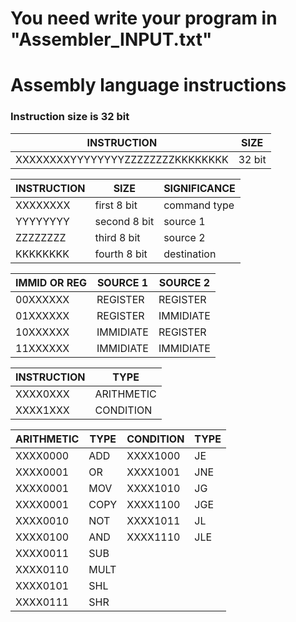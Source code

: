 # You need write your program in "Assembler_INPUT.txt" 

# Assembly language instructions
### Instruction size is 32 bit

| INSTRUCTION             |           SIZE |
| -----                   | -------         |
|  XXXXXXXXYYYYYYYYZZZZZZZZKKKKKKKK | 32 bit|



| INSTRUCTION  |        SIZE |   SIGNIFICANCE |
| -----            | ------- |------- |
|  XXXXXXXX |    first 8 bit |command type |
| YYYYYYYY |   second 8 bit  |source 1 |
| ZZZZZZZZ |    third 8 bit  |source 2 |
| KKKKKKKK |    fourth 8 bit |destination |




| IMMID OR REG | SOURCE 1 |SOURCE 2|
| ----- | ------- |--------|
| 00XXXXXX | REGISTER |REGISTER|
| 01XXXXXX | REGISTER  |IMMIDIATE|
| 10XXXXXX | IMMIDIATE  |REGISTER|
| 11XXXXXX | IMMIDIATE  |IMMIDIATE|



| INSTRUCTION  | TYPE |
| ----- | ------- |
| XXXX0XXX | ARITHMETIC |
| XXXX1XXX | CONDITION  |





| ARITHMETIC | TYPE |                                    CONDITION | TYPE |              
| ----- | ------- |                                      ----- | ------- |
| XXXX0000 | ADD |                                        XXXX1000 | JE |
| XXXX0001 | OR |                                         XXXX1001 | JNE |
| XXXX0001 | MOV |                                        XXXX1010 | JG |
| XXXX0001 | COPY  |                                      XXXX1100 | JGE  |
| XXXX0010 | NOT  |                                       XXXX1011 | JL  |
| XXXX0100 | AND  |                                        XXXX1110 | JLE  |
| XXXX0011 | SUB  |
| XXXX0110 | MULT |
| XXXX0101 | SHL  |
| XXXX0111 | SHR  |

